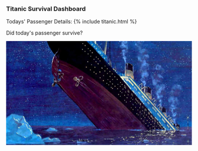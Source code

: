 ### Titanic Survival Dashboard

Todays' Passenger Details:
{% include titanic.html %}


Did today's passenger survive?

![Titanic Survival](./assets/img/latest_titanic_survival.jpg)

